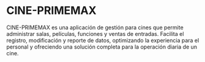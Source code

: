 # CINE-PRIMEMAX
CINE-PRIMEMAX es una aplicación de gestión para cines que permite administrar salas, películas, funciones y ventas de entradas. Facilita el registro, modificación y reporte de datos, optimizando la experiencia para el personal y ofreciendo una solución completa para la operación diaria de un cine.

